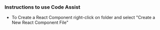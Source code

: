 ### Instructions to use Code Assist

- To Create a React Component right-click on folder and select "Create a New React Component File"

